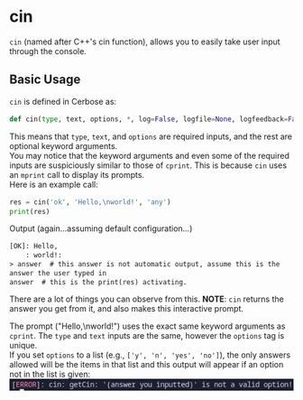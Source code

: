 # cin
`cin` (named after C++'s cin function), allows you to easily take user input through the console.

## Basic Usage
`cin` is defined in Cerbose as:
```python
def cin(type, text, options, *, log=False, logfile=None, logfeedback=False, textcol="normal", stagtype=None, timestamp=False, lower=False, showop=False):
```
This means that `type`, `text`, and `options` are required inputs, and the rest are optional keyword arguments.  
You may notice that the keyword arguments and even some of the required inputs are suspiciously similar to those of `cprint`. This is because `cin` uses an `mprint` call to display its prompts.  
Here is an example call:
```python
res = cin('ok', 'Hello,\nworld!', 'any')
print(res)
```
Output (again...assuming default configuration...)
```plaintext
[OK]: Hello,
    : world!:
> answer  # this answer is not automatic output, assume this is the answer the user typed in
answer  # this is the print(res) activating.
```
There are a lot of things you can observe from this.
**NOTE**: `cin` returns the answer you get from it, and also makes this interactive prompt.  

The prompt ("Hello,\nworld!") uses the exact same keyword arguments as `cprint`. The `type` and `text` inputs are the same, however the `options` tag is unique.  
If you set `options` to a list (e.g., `['y', 'n', 'yes', 'no']`), the only answers allowed will be the items in that list and this output will appear if an option not in the list is given:  
![`[ERROR]: cin: getCin: '(answer you inputted)' is not a valid option!`](assets/docs/f.png)
